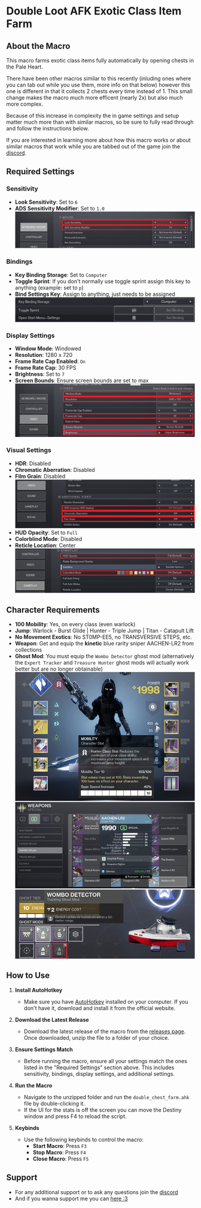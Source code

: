 # Double Loot AFK Exotic Class Item Farm

## About the Macro

This macro farms exotic class items fully automatically by opening chests in the Pale Heart.

There have been other macros similar to this recently (inluding ones where you can tab out while you use them, more info on that below) however this one is different in that it collects 2 chests every time instead of 1. This small change makes the macro much more efficent (nearly 2x) but also much more complex. 

Because of this increase in complexity the in game settings and setup matter much more than with similar macros, so be sure to fully read through and follow the instructions below.

If you are interested in learning more about how this macro works or about similar macros that work while you are tabbed out of the game join the [discord](https://discord.gg/KGyjysA5WY).

## Required Settings

### Sensitivity
- **Look Sensitivity**: Set to `6`
- **ADS Sensitivity Modifier**: Set to `1.0`
![Sensitivity](images/chest_farm_sens.png)

### Bindings
- **Key Binding Storage**: Set to `Computer`
- **Toggle Sprint**: If you don't normally use toggle sprint assign this key to anything (example: set to `p`)
- **Bind Settings Key**: Assign to anything, just needs to be assigned
![Bindings](images/chest_farm_key_binds.png)

### Display Settings
- **Window Mode**: Windowed
- **Resolution**: 1280 x 720
- **Frame Rate Cap Enabled**: `On`
- **Frame Rate Cap**: 30 FPS
- **Brightness**: Set to `7`
- **Screen Bounds**: Ensure screen bounds are set to max
![Display Settings](images/chest_farm_video_settings.png)

### Visual Settings
- **HDR**: Disabled
- **Chromatic Aberration**: Disabled
- **Film Grain**: Disabled
![Visual Settings](images/chest_farm_additional_video.png)
- **HUD Opacity**: Set to `Full`
- **Colorblind Mode**: Disabled
- **Reticle Location**: Center
![Visual Settings](images/chest_farm_gameplay.png)

## Character Requirements
- **100 Mobility**: Yes, on every class (even warlock)
- **Jump**: Warlock - Burst Glide | Hunter - Triple Jump | Titan - Catapult Lift
- **No Movement Exotics**: No ST0MP-EE5, no TRANSVERSIVE STEPS, etc.
- **Weapon**: Get and equip the **kinetic** blue rarity sniper AACHEN-LR2 from collections
- **Ghost Mod**: You must equip the `Wombo Detector` ghost mod (alternatively the `Expert Tracker` and `Treasure Hunter` ghost mods will actually work better but are no longer obtainable)
![Additional Settings](images/chest_farm_mobi.png)
![Additional Settings](images/chest_farm_aachen.png)
![Additional Settings](images/chest_farm_ghost_mod.png)

## How to Use

1. **Install AutoHotkey**
   - Make sure you have [AutoHotkey](https://www.autohotkey.com/) installed on your computer. If you don't have it, download and install it from the official website.

2. **Download the Latest Release**
   - Download the latest release of the macro from the [releases page](https://github.com/A2TC-YT/afk-class-item-double-chest/releases/tag/1.1). Once downloaded, unzip the file to a folder of your choice.

3. **Ensure Settings Match**
   - Before running the macro, ensure all your settings match the ones listed in the "Required Settings" section above. This includes sensitivity, bindings, display settings, and additional settings.

4. **Run the Macro**
   - Navigate to the unzipped folder and run the `double_chest_farm.ahk` file by double-clicking it.
   - If the UI for the stats is off the screen you can move the Destiny window and press F4 to reload the script.

5. **Keybinds**
   - Use the following keybinds to control the macro:
     - **Start Macro**: Press `F3`
     - **Stop Macro**: Press `F4`
     - **Close Macro**: Press `F5`

## Support
- For any additional support or to ask any questions join the [discord](https://discord.gg/KGyjysA5WY)
- And if you wanna support me you can [here :3](https://ko-fi.com/a2tc_awesome_guy)
